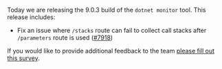 Today we are releasing the 9.0.3 build of the `dotnet monitor` tool. This release includes:

- Fix an issue where `/stacks` route can fail to collect call stacks after `/parameters` route is used ([#7918](https://github.com/dotnet/dotnet-monitor/pull/7918))



If you would like to provide additional feedback to the team [please fill out this survey](https://aka.ms/dotnet-monitor-survey?src=rn).
